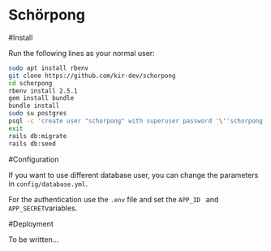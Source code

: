 Schörpong
=========

#Install

Run the following lines as your normal user:
```bash
sudo apt install rbenv
git clone https://github.com/kir-dev/schorpong
cd schorpong
rbenv install 2.5.1
gem install bundle
bundle install
sudo su postgres
psql -c 'create user "schorpong" with superuser password '\''schorpong'\'';'
exit
rails db:migrate
rails db:seed
```

#Configuration

If you want to use different database user, you can change the parameters in `config/database.yml`.

For the authentication use the `.env` file and set the `APP_ID ` and `APP_SECRET`variables.

#Deployment

To be written...